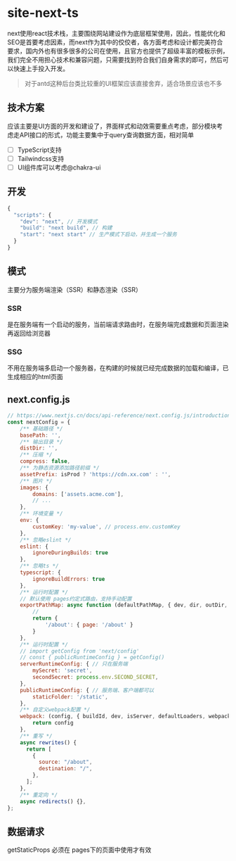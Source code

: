 # site-next-ts

next使用react技术栈，主要围绕网站建设作为底层框架使用，因此，性能优化和SEO是首要考虑因素，而next作为其中的佼佼者，各方面考虑和设计都完美符合要求，国内外也有很多很多的公司在使用，且官方也提供了超级丰富的模板示例，我们完全不用担心技术和兼容问题，只需要找到符合我们自身需求的即可，然后可以快速上手投入开发。

> 对于antd这种后台类比较重的UI框架应该直接舍弃，适合场景应该也不多

## 技术方案

应该主要是UI方面的开发和建设了，界面样式和动效需要重点考虑，部分模块考虑走API接口的形式，功能主要集中于query查询数据方面，相对简单

- [ ] TypeScript支持
- [ ] Tailwindcss支持
- [ ] UI组件库可以考虑@chakra-ui

## 开发

```js
{
  "scripts": {
    "dev": "next", // 开发模式
    "build": "next build", // 构建
    "start": "next start" // 生产模式下启动，并生成一个服务
  }
}
```

## 模式

主要分为服务端渲染（SSR）和静态渲染（SSR）

### SSR

是在服务端有一个启动的服务，当前端请求路由时，在服务端完成数据和页面渲染再返回给浏览器

### SSG

不用在服务端多启动一个服务器，在构建的时候就已经完成数据的加载和编译，已生成相应的html页面

## next.config.js

```js
// https://www.nextjs.cn/docs/api-reference/next.config.js/introduction
const nextConfig = {
    /** 基础路径 */
    basePath: '', 
    /** 输出目录 */
    distDir: '', 
    /** 压缩 */
    compress: false, 
    /** 为静态资源添加路径前缀 */
    assetPrefix: isProd ? 'https://cdn.xx.com' : '',
    /** 图片 */
    images: {
        domains: ['assets.acme.com'],
        // ...
    },
    /** 环境变量 */
    env: {
        customKey: 'my-value', // process.env.customKey
    },
    /** 忽略eslint */
    eslint: {
        ignoreDuringBuilds: true
    },
    /** 忽略ts */
    typescript: {
        ignoreBuildErrors: true
    },
    /** 运行时配置 */
    // 默认使用 pages约定式路由，支持手动配置
    exportPathMap: async function (defaultPathMap, { dev, dir, outDir, distDir, buildId }) {
        //
        return {
            '/about': { page: '/about' }
        }
    },
    /** 运行时配置 */
    // import getConfig from 'next/config'
    // const { publicRuntimeConfig } = getConfig()
    serverRuntimeConfig: { // 只在服务端
        mySecret: 'secret',
        secondSecret: process.env.SECOND_SECRET,
    },
    publicRuntimeConfig: { // 服务端、客户端都可以
        staticFolder: '/static',
    },
    /** 自定义webpack配置 */
    webpack: (config, { buildId, dev, isServer, defaultLoaders, webpack }) => {
        return config
    },
    /** 重写 */
    async rewrites() {
      return [
        {
          source: "/about",
          destination: "/",
        },
      ];
    },
    /** 重定向 */
    async redirects() {},
};
```

## 数据请求

getStaticProps 必须在 pages下的页面中使用才有效